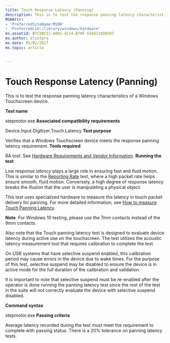 ```yaml
---
title: Touch Response Latency (Panning)
description: This is to test the response panning latency characteristics of a Windows Touchscreen device.
MSHAttr:
- 'PreferredSiteName:MSDN'
- 'PreferredLib:/library/windows/hardware'
ms.assetid: B7C5BC51-A0D1-4214-B70F-556A134DD597
ms.author: eliotgra
ms.date: 05/02/2017
ms.topic: article


---
```


# Touch Response Latency (Panning)


This is to test the response panning latency characteristics of a Windows Touchscreen device.

**Test name**

stepmotor.exe
**Associated compatibility requirements**

Device.Input.Digitizer.Touch.Latency
**Test purpose**

Verifies that a Windows Touchscreen device meets the response panning latency requirement.
**Tools required**

RA tool. See [Hardware Requirements and Vendor Information](touchscreen-hardware-requirements-and-vendor-information.md).
**Running the test**

Low response *latency* plays a large role in ensuring fast and fluid motion. This is similar to the [Reporting Rate](reporting-rate.md) test, where a high packet rate helps ensure smooth, fluid motion. Conversely, a high degree of response latency breaks the illusion that the user is manipulating a physical object.

This test uses specialized hardware to measure the latency in touch packet delivery for panning. For more detailed information, see [How to measure Touch Panning Latency](https://msdn.microsoft.com/library/windows/hardware/dn266003.aspx).

**Note**  For Windows 10 testing, please use the 7mm contacts instead of the 9mm contacts.

 

Also note that the Touch panning latency test is designed to evaluate device latency during active use on the touchscreen. The test utilizes the acoustic latency measurement tool that requires calibration to complete the test.

On USB systems that have selective suspend enabled, this calibration period may cause errors in the device due to wake times. For the purpose of this test, selective suspend may be disabled to ensure the device is in active mode for the full duration of the calibration and validation.

It is important to note that selective suspend must be re-enabled after the operator is done running the panning latency test since the rest of the test in the suite will not correctly evaluate the device with selective suspend disabled.

**Command syntax**

stepmotor.exe
**Passing criteria**

Average latency recorded during the test must meet the requirement to complete with passing status. There is a 20% tolerance on panning latency tests.
 

 






